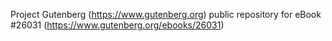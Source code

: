 Project Gutenberg (https://www.gutenberg.org) public repository for eBook #26031 (https://www.gutenberg.org/ebooks/26031)
